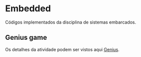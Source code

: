 # Embedded
Códigos implementados da disciplina de sistemas embarcados.

## Genius game
Os detalhes da atividade podem ser vistos aqui [Genius](Genius/docs/Atividade.md).

